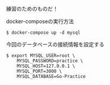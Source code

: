 練習のためのものだ！

docker-composeの実行方法
```
$ docker-compose up -d mysql
```

今回のデータベースの接続情報を設定する
```
$ export MYSQL_USER=root \
    MYSQL_PASSWORD=practice \
    MYSQL_HOST=127.0.0.1 \
    MYSQL_PORT=3000 \
    MYSQL_DATABASE=Go-Practice
```
